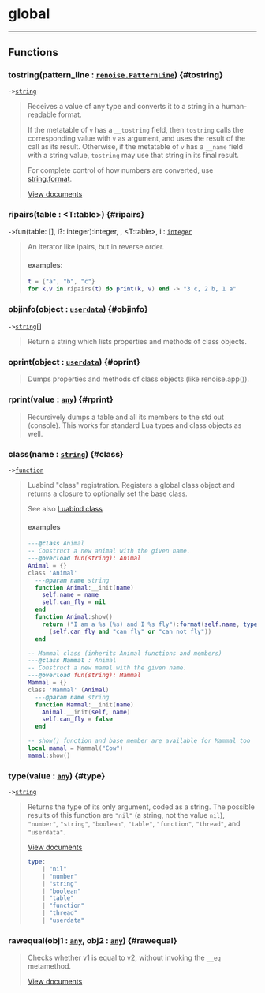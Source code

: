 # global  

<!-- toc -->
  

---  
## Functions
### tostring(pattern_line : [`renoise.PatternLine`](../../API/renoise/renoise.PatternLine.md)) {#tostring}
`->`[`string`](../../API/builtins/string.md)  

> Receives a value of any type and converts it to a string in a human-readable format.
> 
> If the metatable of `v` has a `__tostring` field, then `tostring` calls the corresponding value with `v` as argument, and uses the result of the call as its result. Otherwise, if the metatable of `v` has a `__name` field with a string value, `tostring` may use that string in its final result.
> 
> For complete control of how numbers are converted, use [string.format](http://www.lua.org/manual/5.4/manual.html#pdf-string.format).
> 
> 
> [View documents](http://www.lua.org/manual/5.4/manual.html#pdf-tostring)
### ripairs(table : <T:table>) {#ripairs}
`->`fun(table: <V>[], i?: integer):integer, <V>, <T:table>, i : [`integer`](../../API/builtins/integer.md)  

> An iterator like ipairs, but in reverse order.
> #### examples:
> ```lua
> t = {"a", "b", "c"}
> for k,v in ripairs(t) do print(k, v) end -> "3 c, 2 b, 1 a"
> ```
### objinfo(object : [`userdata`](../../API/builtins/userdata.md)) {#objinfo}
`->`[`string`](../../API/builtins/string.md)[]  

> Return a string which lists properties and methods of class objects.
### oprint(object : [`userdata`](../../API/builtins/userdata.md)) {#oprint}
> Dumps properties and methods of class objects (like renoise.app()).
### rprint(value : [`any`](../../API/builtins/any.md)) {#rprint}
> Recursively dumps a table and all its members to the std out (console).
> This works for standard Lua types and class objects as well.
### class(name : [`string`](../../API/builtins/string.md)) {#class}
`->`[`function`](../../API/builtins/function.md)  

> Luabind "class" registration. Registers a global class object and returns a
> closure to optionally set the base class.
> 
> See also [Luabind class](https://luabind.sourceforge.net/docs.html#class_lua)
> 
> #### examples
> ```lua
> ---@class Animal
> -- Construct a new animal with the given name.
> ---@overload fun(string): Animal
> Animal = {}
> class 'Animal'
>   ---@param name string
>   function Animal:__init(name)
>     self.name = name
>     self.can_fly = nil
>   end
>   function Animal:show()
>     return ("I am a %s (%s) and I %s fly"):format(self.name, type(self),
>       (self.can_fly and "can fly" or "can not fly"))
>   end
> 
> -- Mammal class (inherits Animal functions and members)
> ---@class Mammal : Animal
> -- Construct a new mamal with the given name.
> ---@overload fun(string): Mammal
> Mammal = {}
> class 'Mammal' (Animal)
>   ---@param name string
>   function Mammal:__init(name)
>     Animal.__init(self, name)
>     self.can_fly = false
>   end
> 
> -- show() function and base member are available for Mammal too
> local mamal = Mammal("Cow")
> mamal:show()
> ```
### type(value : [`any`](../../API/builtins/any.md)) {#type}
`->`[`string`](../../API/builtins/string.md)  

> Returns the type of its only argument, coded as a string. The possible results of this function are `"nil"` (a string, not the value `nil`), `"number"`, `"string"`, `"boolean"`, `"table"`, `"function"`, `"thread"`, and `"userdata"`.
> 
> 
> [View documents](http://www.lua.org/manual/5.4/manual.html#pdf-type)
> 
> 
> ```lua
> type:
>     | "nil"
>     | "number"
>     | "string"
>     | "boolean"
>     | "table"
>     | "function"
>     | "thread"
>     | "userdata"
> ```
### rawequal(obj1 : [`any`](../../API/builtins/any.md), obj2 : [`any`](../../API/builtins/any.md)) {#rawequal}
> Checks whether v1 is equal to v2, without invoking the `__eq` metamethod.
> 
> [View documents](http://www.lua.org/manual/5.4/manual.html#pdf-rawequal)  

